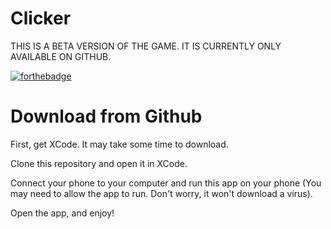 # Clicker

THIS IS A BETA VERSION OF THE GAME. IT IS CURRENTLY ONLY AVAILABLE ON GITHUB.

[![forthebadge](http://forthebadge.com/images/badges/made-with-swift.svg)](http://forthebadge.com)

# Download from Github

First, get XCode. It may take some time to download.

Clone this repository and open it in XCode.

Connect your phone to your computer and run this app on your phone
(You may need to allow the app to run. Don't worry, it won't download a virus).

Open the app, and enjoy!
